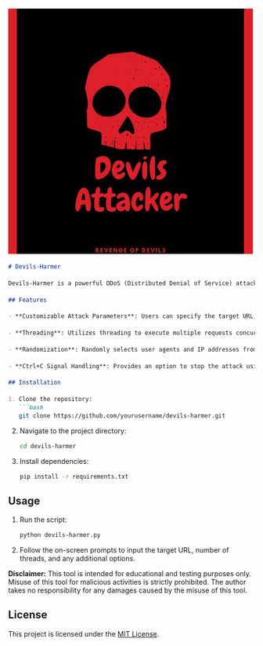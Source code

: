 ![Devils-Harmer Logo](etc/logo.jpg)

```markdown
# Devils-Harmer

Devils-Harmer is a powerful DDoS (Distributed Denial of Service) attack tool written in Python. It allows users to flood target websites or servers with a high volume of HTTP POST requests, effectively overwhelming them and causing denial of service to legitimate users.

## Features

- **Customizable Attack Parameters**: Users can specify the target URL, number of threads, and provide a list of user agents and IP addresses to use for request spoofing.
  
- **Threading**: Utilizes threading to execute multiple requests concurrently, maximizing the efficiency of the attack.

- **Randomization**: Randomly selects user agents and IP addresses from provided lists for each request, making it difficult to trace the source of the attack.

- **Ctrl+C Signal Handling**: Provides an option to stop the attack using the Ctrl+C keyboard shortcut, ensuring user control and safety.

## Installation

1. Clone the repository:
   ```bash
   git clone https://github.com/yourusername/devils-harmer.git
   ```

2. Navigate to the project directory:
   ```bash
   cd devils-harmer
   ```

3. Install dependencies:
   ```bash
   pip install -r requirements.txt
   ```

## Usage

1. Run the script:
   ```bash
   python devils-harmer.py
   ```

2. Follow the on-screen prompts to input the target URL, number of threads, and any additional options.

**Disclaimer:** This tool is intended for educational and testing purposes only. Misuse of this tool for malicious activities is strictly prohibited. The author takes no responsibility for any damages caused by the misuse of this tool.

## License

This project is licensed under the [MIT License](LICENSE).
```
